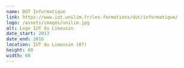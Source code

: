 ```yaml
---
name: DUT Informatique
link: https://www.iut.unilim.fr/les-formations/dut/informatique/
logo: /assets/images/unilim.jpg
alt: Logo IUT du Limousin
date_start: 2013
date_end: 2016
location: IUT du Limousin (87)
height: 60
width: 60
---
```

